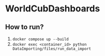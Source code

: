 # WorldCubDashboards

## How to run?

1. ``docker compose up --build``
2. ``docker exec <container_id> python DataImporting/files/run_data_import``